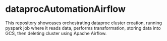 # dataprocAutomationAirflow
This repository showcases orchestrating dataproc cluster creation, running pyspark job where it reads data, performs transformation, storing data into GCS, then deleting cluster using Apache Airflow.
